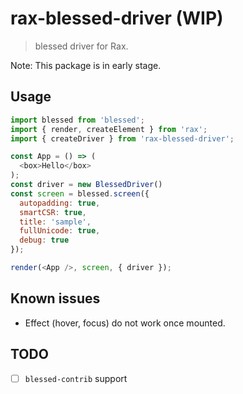 # rax-blessed-driver (WIP)

> blessed driver for Rax.

Note: This package is in early stage.

## Usage

```javascript
import blessed from 'blessed';
import { render, createElement } from 'rax';
import { createDriver } from 'rax-blessed-driver';

const App = () => (
  <box>Hello</box>
);
const driver = new BlessedDriver()
const screen = blessed.screen({
  autopadding: true,
  smartCSR: true,
  title: 'sample',
  fullUnicode: true,
  debug: true
});

render(<App />, screen, { driver });
```

## Known issues
* Effect (hover, focus) do not work once mounted.

## TODO

- [ ] `blessed-contrib` support
